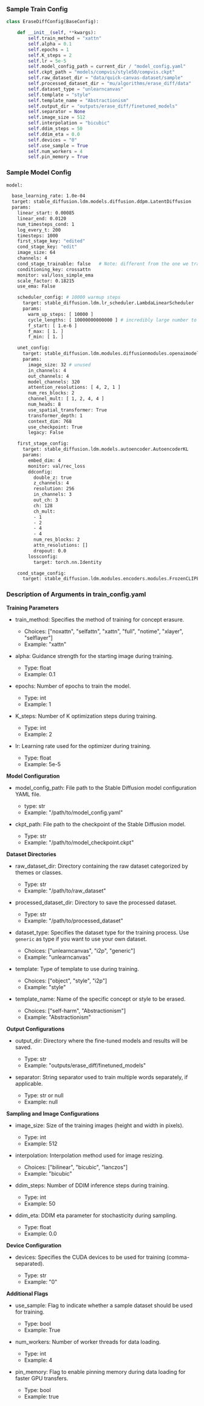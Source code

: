 ### Sample Train Config
```python
class EraseDiffConfig(BaseConfig):

    def __init__(self, **kwargs):
        self.train_method = "xattn"
        self.alpha = 0.1
        self.epochs = 1
        self.K_steps = 2
        self.lr = 5e-5
        self.model_config_path = current_dir / "model_config.yaml"
        self.ckpt_path = "models/compvis/style50/compvis.ckpt"
        self.raw_dataset_dir = "data/quick-canvas-dataset/sample"
        self.processed_dataset_dir = "mu/algorithms/erase_diff/data"
        self.dataset_type = "unlearncanvas"
        self.template = "style"
        self.template_name = "Abstractionism"
        self.output_dir = "outputs/erase_diff/finetuned_models"
        self.separator = None
        self.image_size = 512
        self.interpolation = "bicubic"
        self.ddim_steps = 50
        self.ddim_eta = 0.0
        self.devices = "0"
        self.use_sample = True
        self.num_workers = 4
        self.pin_memory = True


```


### Sample Model Config

```bash
model:

  base_learning_rate: 1.0e-04
  target: stable_diffusion.ldm.models.diffusion.ddpm.LatentDiffusion
  params:
    linear_start: 0.00085
    linear_end: 0.0120
    num_timesteps_cond: 1
    log_every_t: 200
    timesteps: 1000
    first_stage_key: "edited"
    cond_stage_key: "edit"
    image_size: 64
    channels: 4
    cond_stage_trainable: false   # Note: different from the one we trained before
    conditioning_key: crossattn
    monitor: val/loss_simple_ema
    scale_factor: 0.18215
    use_ema: False

    scheduler_config: # 10000 warmup steps
      target: stable_diffusion.ldm.lr_scheduler.LambdaLinearScheduler
      params:
        warm_up_steps: [ 10000 ]
        cycle_lengths: [ 10000000000000 ] # incredibly large number to prevent corner cases
        f_start: [ 1.e-6 ]
        f_max: [ 1. ]
        f_min: [ 1. ]

    unet_config:
      target: stable_diffusion.ldm.modules.diffusionmodules.openaimodel.UNetModel
      params:
        image_size: 32 # unused
        in_channels: 4
        out_channels: 4
        model_channels: 320
        attention_resolutions: [ 4, 2, 1 ]
        num_res_blocks: 2
        channel_mult: [ 1, 2, 4, 4 ]
        num_heads: 8
        use_spatial_transformer: True
        transformer_depth: 1
        context_dim: 768
        use_checkpoint: True
        legacy: False

    first_stage_config:
      target: stable_diffusion.ldm.models.autoencoder.AutoencoderKL
      params:
        embed_dim: 4
        monitor: val/rec_loss
        ddconfig:
          double_z: true
          z_channels: 4
          resolution: 256
          in_channels: 3
          out_ch: 3
          ch: 128
          ch_mult:
          - 1
          - 2
          - 4
          - 4
          num_res_blocks: 2
          attn_resolutions: []
          dropout: 0.0
        lossconfig:
          target: torch.nn.Identity

    cond_stage_config:
      target: stable_diffusion.ldm.modules.encoders.modules.FrozenCLIPEmbedder

```

### Description of Arguments in train_config.yaml

**Training Parameters**

* train_method: Specifies the method of training for concept erasure.

    * Choices: ["noxattn", "selfattn", "xattn", "full", "notime", "xlayer", "selflayer"]
    * Example: "xattn"

* alpha: Guidance strength for the starting image during training.

    * Type: float
    * Example: 0.1

* epochs: Number of epochs to train the model.

    * Type: int
    * Example: 1

* K_steps: Number of K optimization steps during training.

    * Type: int
    * Example: 2

* lr: Learning rate used for the optimizer during training.

    * Type: float
    * Example: 5e-5

**Model Configuration**

* model_config_path: File path to the Stable Diffusion model configuration YAML file.

    * type: str
    * Example: "/path/to/model_config.yaml"

* ckpt_path: File path to the checkpoint of the Stable Diffusion model.

    * Type: str
    * Example: "/path/to/model_checkpoint.ckpt"


**Dataset Directories**

* raw_dataset_dir: Directory containing the raw dataset categorized by themes or classes.

    * Type: str
    * Example: "/path/to/raw_dataset"

* processed_dataset_dir: Directory to save the processed dataset.

    * Type: str
    * Example: "/path/to/processed_dataset"

* dataset_type: Specifies the dataset type for the training process. Use `generic` as type if you want to use your own dataset.

    * Choices: ["unlearncanvas", "i2p", "generic"]
    * Example: "unlearncanvas"

* template: Type of template to use during training.

    * Choices: ["object", "style", "i2p"]
    * Example: "style"

* template_name: Name of the specific concept or style to be erased.

    * Choices: ["self-harm", "Abstractionism"]
    * Example: "Abstractionism"


**Output Configurations**

* output_dir: Directory where the fine-tuned models and results will be saved.

    * Type: str
    * Example: "outputs/erase_diff/finetuned_models"

* separator: String separator used to train multiple words separately, if applicable.

    * Type: str or null
    * Example: null

**Sampling and Image Configurations**

* image_size: Size of the training images (height and width in pixels).

    * Type: int
    * Example: 512

* interpolation: Interpolation method used for image resizing.

    * Choices: ["bilinear", "bicubic", "lanczos"]
    * Example: "bicubic"

* ddim_steps: Number of DDIM inference steps during training.

    * Type: int
    * Example: 50

* ddim_eta: DDIM eta parameter for stochasticity during sampling.

    * Type: float
    * Example: 0.0

**Device Configuration**

* devices: Specifies the CUDA devices to be used for training (comma-separated).

    * Type: str
    * Example: "0"


**Additional Flags**

* use_sample: Flag to indicate whether a sample dataset should be used for training.

    * Type: bool
    * Example: True

* num_workers: Number of worker threads for data loading.

    * Type: int
    * Example: 4

* pin_memory: Flag to enable pinning memory during data loading for faster GPU transfers.

    * Type: bool
    * Example: true




